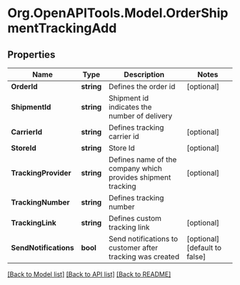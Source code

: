 # Org.OpenAPITools.Model.OrderShipmentTrackingAdd

## Properties

Name | Type | Description | Notes
------------ | ------------- | ------------- | -------------
**OrderId** | **string** | Defines the order id | [optional] 
**ShipmentId** | **string** | Shipment id indicates the number of delivery | 
**CarrierId** | **string** | Defines tracking carrier id | [optional] 
**StoreId** | **string** | Store Id | [optional] 
**TrackingProvider** | **string** | Defines name of the company which provides shipment tracking | [optional] 
**TrackingNumber** | **string** | Defines tracking number | 
**TrackingLink** | **string** | Defines custom tracking link | [optional] 
**SendNotifications** | **bool** | Send notifications to customer after tracking was created | [optional] [default to false]

[[Back to Model list]](../README.md#documentation-for-models) [[Back to API list]](../README.md#documentation-for-api-endpoints) [[Back to README]](../README.md)

